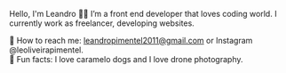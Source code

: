 Hello, I'm Leandro 🤸‍♂️
I’m a front end developer that loves coding world. I currently work as freelancer, developing websites. <br />

📝 How to reach me: leandropimentel2011@gmail.com or Instagram @leoliveirapimentel. <br />
🦩 Fun facts: I love caramelo dogs and I love drone photography.

